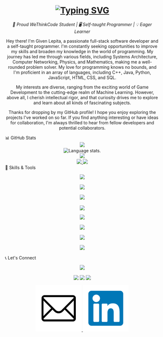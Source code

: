 <div align="center">
  <h1>
    <a href="https://git.io/typing-svg"><img src="https://readme-typing-svg.herokuapp.com?font=Fira+Code&pause=1000&width=435&lines=Hello%2C+I'm+Given+Lepita.+" alt="Typing SVG" /></a>
  </h1>
</div>
<p align="center">
  <em>🧠 Proud WeThinkCode Student | 🖥️ Self-taught Programmer | 💡 Eager Learner</em>
</p>
<p align="center">
  Hey there! I'm Given Lepita, a passionate full-stack software developer and a self-taught programmer. I'm constantly seeking opportunities to improve my skills and broaden my knowledge in the world of programming. My journey has led me through various fields, including Systems Architecture, Computer Networking, Physics, and Mathematics, making me a well-rounded problem solver. My love for programming knows no bounds, and I'm proficient in an array of languages, including C++, Java, Python, JavaScript, HTML, CSS, and SQL.
</p>
<p align="center">
  My interests are diverse, ranging from the exciting world of Game Development to the cutting-edge realm of Machine Learning. However, above all, I cherish intellectual rigor, and that curiosity drives me to explore and learn about all kinds of fascinating subjects.
</p>
<p align="center">
  Thanks for dropping by my GitHub profile! I hope you enjoy exploring the projects I've worked on so far. If you find anything interesting or have ideas for collaboration, I'm always thrilled to hear from fellow developers and potential collaborators.
</p>
📊 GitHub Stats
<div align="center">
  <a href="https://github.com/ghettocole">
    <img src="https://github-profile-summary-cards.vercel.app/api/cards/profile-details?username=ghettocole&theme=slateorange" />
  </a>
</div>
<div align="center">
  <img src="https://github-readme-stats.vercel.app/api/top-langs/?username=ghettocole&langs_count=8&theme=great-gatsby" alt="Language stats.">
</div>
<div align="center">
  <a href="https://github.com/ghettocole">
    <img src="https://github-readme-streak-stats.herokuapp.com/?user=ghettocole&theme=rising-sun&hide_border=true&exclude_days=Sun" />
  </a>
</div>
<div align="center">
  <a href="https://github.com/ghettocole">
    <img src="http://github-profile-summary-cards.vercel.app/api/cards/stats?username=ghettocole&theme=slateorange" />
    <img src="http://github-profile-summary-cards.vercel.app/api/cards/most-commit-language?username=ghettocole&theme=slateorange" />
  </a>
</div>
🚀 Skills & Tools
<div align="center">
  <p align="center">
    <img src="https://media.giphy.com/media/QssGEmpkyEOhBCb7e1/giphy.gif" width="200"/>
  </p>
</div>
<div align="center">
  <p align="center">
    <img src="https://img.shields.io/badge/Languages:-orange" />
  </p>
</div>
<div align="center">
  <p align="center">
    <a href="https://github.com/ghettocole?tab=repositories">
      <img src="https://skillicons.dev/icons?i=cs,cpp,java,py,css,html,js,kotlin,dart,go&perline=5" />
    </a>
  </p>
  <a href="https://github.com/anuraghazra/github-readme-stats">
  <img height=200 align="center" src="https://github-readme-stats.vercel.app/api?username=BotsheloRamela&count_private=true&theme=midnight-purple&show_icons=true" />
</a>
</div>
<div align="center">
  <p align="center">
    <img src="https://img.shields.io/badge/Development:-orange" />
  </p>
</div>
<div align="center">
  <p align="center">
    <a href="https://github.com/ghettocole?tab=repositories">
      <img src="https://skillicons.dev/icons?i=git,visualstudio,vscode,idea,docker,pycharm,vim,maven,bash,figma,androidstudio&perline=5" /> 
    </a>
  </p>
</div>
<div align="center">
  <p align="center">
    <img src="https://img.shields.io/badge/Frameworks:-orange" />
  </p>
</div>
<div align="center">
  <p align="center">
    <a href="https://github.com/ghettocole?tab=repositories">
      <img src="https://skillicons.dev/icons?i=django,flask,flutter,selenium,tensorflow" /> 
    </a>
  </p>
</div>
📞 Let's Connect
<div align="center">
  <p align="center">
  <a href="https://github.com/ghettocole">
    <img src="https://img.shields.io/badge/Socialmedia:-orange" />
  </a>
</p>
</div>


<div align="center">
  <p align="center">
  <div> 
    <a href="https://www.linkedin.com/in/given-lepita/" target="_blank"><img src="https://img.shields.io/badge/-LinkedIn-%230077B5?style=for-the-badge&logo=linkedin&logoColor=white" target="_blank"></a> 
    <a href="https://instagram.com/given_lepita" target="_blank"><img src="https://img.shields.io/badge/-Instagram-%23E4405F?style=for-the-badge&logo=instagram&logoColor=white" target="_blank"></a>
    <a href = "mailto:givenlepita@gmail.com"><img src="https://img.shields.io/badge/-Gmail-%23333?style=for-the-badge&logo=gmail&logoColor=red" target="_blank"></a> 
  </div>
  </p>
</div>

<p align="center">
    <a href="mailto:givenlepita@gmail.com">
        <img src="Email.png" alt="Email">
    </a>
    <a href="https://www.linkedin.com/in/given-lepita/">
        <img src="LinkedIn.png" alt="LinkedIn">
    </a>
</p>
